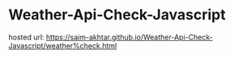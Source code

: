 # Weather-Api-Check-Javascript
hosted url: 
https://saim-akhtar.github.io/Weather-Api-Check-Javascript/weather%check.html